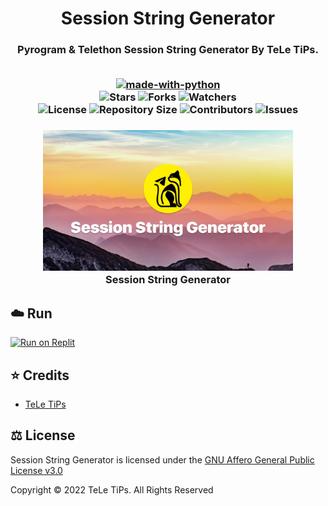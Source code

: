 <h1 align= center>Session String Generator</h1>
<h3 align = center>Pyrogram &amp; Telethon Session String Generator By TeLe TiPs.
<br><br>
    
<p align="center">
<a href="https://python.org"><img src="http://forthebadge.com/images/badges/made-with-python.svg" alt="made-with-python"></a>
<br>
    <img src="https://img.shields.io/github/stars/teletips/Session-String-Generator?style=for-the-badge" alt="Stars">
    <img src="https://img.shields.io/github/forks/teletips/Session-String-Generator?style=for-the-badge" alt="Forks">
    <img src="https://img.shields.io/github/watchers/teletips/Session-String-Generator?style=for-the-badge" alt="Watchers"> 
<br>
    <img src="https://img.shields.io/github/license/teletips/Session-String-Generator?style=for-the-badge" alt="License">
    <img src="https://img.shields.io/github/repo-size/teletips/Session-String-Generator?style=for-the-badge" alt="Repository Size">
    <img src="https://img.shields.io/github/contributors/teletips/Session-String-Generator?style=for-the-badge" alt="Contributors">
    <img src="https://img.shields.io/github/issues/teletips/Session-String-Generator?style=for-the-badge" alt="Issues">
</p>  


<h3 align="center">
    <img src="ssg.jpg" alt="Session String Generator logo" width="400">
    <br>
    Session String Generator
</h3>

## ☁️ Run

<a href="https://replit.com/@teletips/Session-String-Generator" rel="nofollow"><img src="https://camo.githubusercontent.com/ed88043d35f9639b195970d32ed1e93f5bd1445ae55bc8f0bf27f3b5574cf4e9/68747470733a2f2f7265706c69742e636f6d2f62616467652f6769746875622f5465616d556c74726f69642f556c74726f6964" alt="Run on Replit" data-canonical-src="https://replit.com/badge/github/teletips/Session-String-Generator" style="max-width: 100%;"></a>

## ⭐️ Credits
  
- [TeLe TiPs](https://github.com/teletips)

## ⚖️ License
  
Session String Generator is licensed under the [GNU Affero General Public License v3.0](https://github.com/teletips/Session-String-Generator/blob/main/LICENSE)

Copyright ©️ 2022 TeLe TiPs. All Rights Reserved
